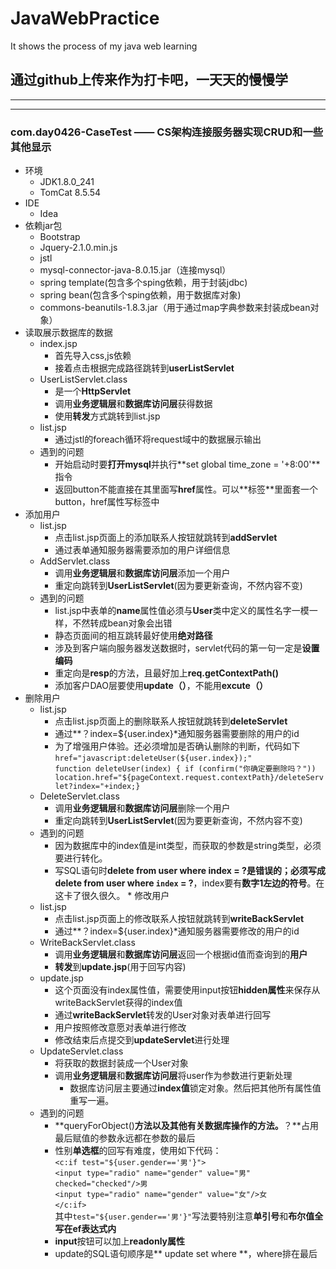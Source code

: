 # JavaWebPractice
It shows the process of my java web learning
## 通过github上传来作为打卡吧，一天天的慢慢学
*************************************
**************************************
### com.day0426-CaseTest —— CS架构连接服务器实现CRUD和一些其他显示
   * 环境
       * JDK1.8.0_241
       * TomCat 8.5.54
   * IDE
       * Idea
   * 依赖jar包
       * Bootstrap
       * Jquery-2.1.0.min.js
       * jstl
       * mysql-connector-java-8.0.15.jar（连接mysql）
       * spring template(包含多个sping依赖，用于封装jdbc)
       * spring bean(包含多个sping依赖，用于数据库对象)
       * commons-beanutils-1.8.3.jar（用于通过map字典参数来封装成bean对象）
   * 读取展示数据库的数据
       * index.jsp
          * 首先导入css,js依赖
          * 接着点击根据完成路径跳转到**userListServlet**
       * UserListServlet.class
          * 是一个**HttpServlet**
          * 调用**业务逻辑层**和**数据库访问层**获得数据
          * 使用**转发**方式跳转到list.jsp
       * list.jsp
          * 通过jstl的foreach循环将request域中的数据展示输出
       * 遇到的问题
          * 开始启动时要**打开mysql**并执行**set global time_zone = '+8:00'**指令
          * 返回button不能直接在其里面写**href**属性。可以**<a>标签**里面套一个button，href属性写<a>标签中
   * 添加用户
       * list.jsp
          * 点击list.jsp页面上的添加联系人按钮就跳转到**addServlet**
          * 通过表单通知服务器需要添加的用户详细信息
       * AddServlet.class
          * 调用**业务逻辑层**和**数据库访问层**添加一个用户
          * 重定向跳转到**UserListServlet**(因为要更新查询，不然内容不变)
       * 遇到的问题
          * list.jsp中表单的**name**属性值必须与**User**类中定义的属性名字一模一样，不然转成bean对象会出错
          * 静态页面间的相互跳转最好使用**绝对路径**
          * 涉及到客户端向服务器发送数据时，servlet代码的第一句一定是**设置编码**
          * 重定向是**resp**的方法，且最好加上**req.getContextPath()**
          * 添加客户DAO层要使用**update（）**，不能用**excute（）**
   * 删除用户
        * list.jsp
          * 点击list.jsp页面上的删除联系人按钮就跳转到**deleteServlet**
          * 通过**？index=${user.index}*通知服务器需要删除的用户的id
          * 为了增强用户体验。还必须增加是否确认删除的判断，代码如下  
            ``href="javascript:deleteUser(${user.index});"``  
            ``function deleteUser(index) {
                if (confirm("你确定要删除吗？"))
                location.href="${pageContext.request.contextPath}/deleteServlet?index="+index;}``
       * DeleteServlet.class
          * 调用**业务逻辑层**和**数据库访问层**删除一个用户
          * 重定向跳转到**UserListServlet**(因为要更新查询，不然内容不变)
       * 遇到的问题
          * 因为数据库中的index值是int类型，而获取的参数是string类型，必须要进行转化。
          * 写SQL语句时**delete from user where index = ?**是错误的；必须写成**delete from user where `index` = ?**，index要有**数字1左边的符号**。在这卡了很久很久。
    * 修改用户
        * list.jsp
          * 点击list.jsp页面上的修改联系人按钮就跳转到**writeBackServlet**
          * 通过**？index=${user.index}*通知服务器需要修改的用户的id
       * WriteBackServlet.class
          * 调用**业务逻辑层**和**数据库访问层**返回一个根据id值而查询到的**用户**
          * **转发**到**update.jsp**(用于回写内容)
       * update.jsp
          * 这个页面没有index属性值，需要使用input按钮**hidden属性**来保存从writeBackServlet获得的index值
          * 通过**writeBackServlet**转发的User对象对表单进行回写
          * 用户按照修改意愿对表单进行修改
          * 修改结束后点提交到**updateServlet**进行处理
       * UpdateServlet.class
          * 将获取的数据封装成一个User对象
          * 调用**业务逻辑层**和**数据库访问层**将user作为参数进行更新处理
              * 数据库访问层主要通过**index值**锁定对象。然后把其他所有属性值重写一遍。
       * 遇到的问题
          * **queryForObject()**方法以及其他有关数据库操作的方法。**？**占用最后赋值的参数永远都在参数的最后
          * 性别**单选框**的回写有难度，使用如下代码：  
            ``<c:if test="${user.gender=='男'}"> ``<br>
              ``<input type="radio" name="gender" value="男" checked="checked"/>男``<br>
              ``<input type="radio" name="gender" value="女"/>女``<br>
            ``</c:if>``  
            其中`` test="${user.gender=='男'}" ``写法要特别注意**单引号**和**布尔值全写在ef表达式内**
          * **input**按钮可以加上**readonly属性**
          * update的SQL语句顺序是** update set where **，where排在最后
   
      
